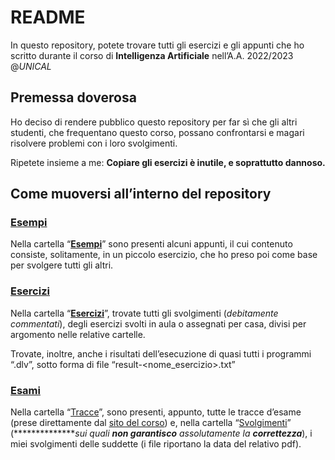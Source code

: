# README

In questo repository, potete trovare tutti gli esercizi e gli appunti che ho scritto durante il corso di ************************************************Intelligenza Artificiale************************************************ nell’A.A. 2022/2023 @*UNICAL*

## Premessa doverosa

Ho deciso di rendere pubblico questo repository per far sì che gli altri studenti, che frequentano questo corso, possano confrontarsi e magari risolvere problemi con i loro svolgimenti.

Ripetete insieme a me: ************************************Copiare gli esercizi è inutile, e soprattutto dannoso.************************************

## Come muoversi all’interno del repository

### [Esempi](https://github.com/ilveron/intelligenza-artificiale/tree/main/Esempi)

Nella cartella “[**Esempi**](https://github.com/ilveron/intelligenza-artificiale/tree/main/Esempi)” sono presenti alcuni appunti, il cui contenuto consiste, solitamente, in un piccolo esercizio, che ho preso poi come base per svolgere tutti gli altri.

### [Esercizi](https://github.com/ilveron/intelligenza-artificiale/tree/main/Esercizi)

Nella cartella “[**Esercizi**](https://github.com/ilveron/intelligenza-artificiale/tree/main/Esercizi)”, trovate tutti gli svolgimenti (*debitamente commentati*), degli esercizi svolti in aula o assegnati per casa, divisi per argomento nelle relative cartelle.

Trovate, inoltre, anche i risultati dell’esecuzione di quasi tutti i programmi “.dlv”, sotto forma di file “result-<nome_esercizio>.txt”

### [Esami](https://github.com/ilveron/intelligenza-artificiale/tree/main/Esami)

Nella cartella “[Tracce](https://github.com/ilveron/intelligenza-artificiale/tree/main/Esami/Tracce)”, sono presenti, appunto, tutte le tracce d’esame (prese direttamente dal [sito del corso](https://sites.google.com/unical.it/inf-intelligenzaartificiale#h.w44yrmal09s)) e, nella cartella “[Svolgimenti](https://github.com/ilveron/intelligenza-artificiale/tree/main/Esami/Tracce)” (***************sui quali **non garantisco** assolutamente la **correttezza***), i miei svolgimenti delle suddette (i file riportano la data del relativo pdf).